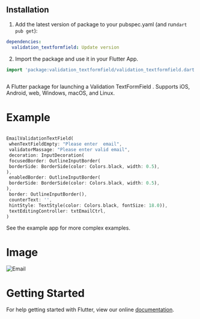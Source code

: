 <!-- 
# Validation TextFromfield 

flutter textfield validation lets you validate different textform fields in your Flutter app.
-->

## Installation
1. Add the latest version of package to your pubspec.yaml (and run`dart pub get`):

```yaml
dependencies:
  validation_textformfield: Update version
```
2. Import the package and use it in your Flutter App.
```dart
import 'package:validation_textformfield/validation_textformfield.dart';
    
``````````````



A Flutter package for launching a Validation TextFormField . Supports
iOS, Android, web, Windows, macOS, and Linux.

# Example

```dart

EmailValidationTextField(
 whenTextFieldEmpty: "Please enter  email",
 validatorMassage: "Please enter valid email",
 decoration: InputDecoration(
 focusedBorder: OutlineInputBorder(
 borderSide: BorderSide(color: Colors.black, width: 0.5),
),
 enabledBorder: OutlineInputBorder(
 borderSide: BorderSide(color: Colors.black, width: 0.5),
),
 border: OutlineInputBorder(),
 counterText: '',
 hintStyle: TextStyle(color: Colors.black, fontSize: 18.0)),
 textEditingController: txtEmailCtrl,
)
```
See the example app for more complex examples.
# Image

![Email](https://user-images.githubusercontent.com/99797282/154927464-add2b611-27b3-49cf-8e5f-6fba74e0239c.gif)


# Getting Started

For help getting started with Flutter, view our online
[documentation](https://flutter.dev/).